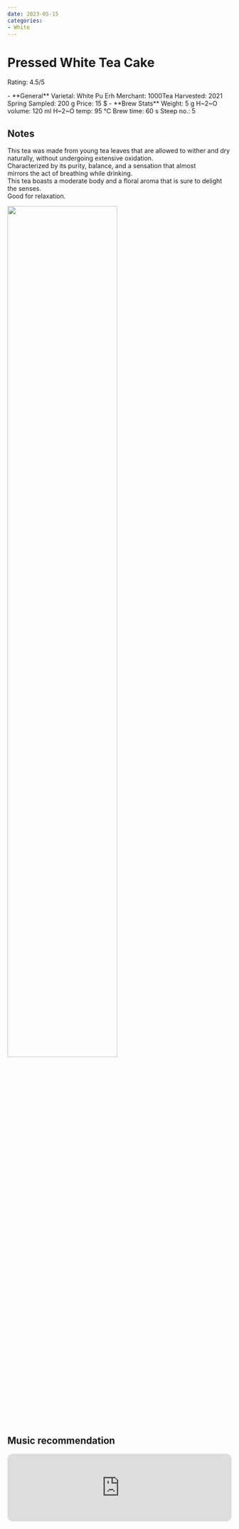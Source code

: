 ```yaml
---
date: 2023-05-15
categories:
- White
---
```

# Pressed White Tea Cake

Rating: 4.5/5


<div class="grid cards" markdown>
- **General**  
Varietal: White Pu Erh  
Merchant:   1000Tea  
Harvested: 2021 Spring  
Sampled: 200 g  
Price: 15 $
- **Brew Stats**  
Weight: 5 g  
H~2~O volume: 120 ml  
H~2~O temp: 95 °C   
Brew time: 60 s  
Steep no.: 5
</div>

## Notes

This tea was made from young tea leaves that are allowed to wither and dry naturally, without undergoing extensive oxidation.  
Characterized by its purity, balance, and a sensation that almost  
mirrors the act of breathing while drinking.  
This tea boasts a moderate body and a floral aroma that is sure to delight the senses.  
Good for relaxation.  

<img src="/img/2023-05-15_white-puerh-1000tea/wheel.svg" width="70%"></img>
<!-- more -->

## Music recommendation

<iframe style="border-radius:12px" src="https://open.spotify.com/embed/track/01c6K35tB5HoVwvTUf9ibA?utm_source=generator&theme=0" width="100%" height="152" frameBorder="0" allowfullscreen="" allow="autoplay; clipboard-write; encrypted-media; fullscreen; picture-in-picture" loading="lazy"></iframe>
